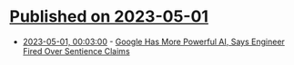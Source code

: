# [Published on 2023-05-01](index.md)

* [2023-05-01, 00:03:00](https://slashdot.org/story/23/05/01/001218/google-has-more-powerful-ai-says-engineer-fired-over-sentience-claims?utm_source=rss1.0mainlinkanon&utm_medium=feed) - [Google Has More Powerful AI, Says Engineer Fired Over Sentience Claims](https://slashdot.org/story/23/05/01/001218/google-has-more-powerful-ai-says-engineer-fired-over-sentience-claims?utm_source=rss1.0mainlinkanon&utm_medium=feed)
